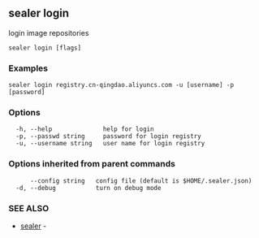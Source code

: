 ## sealer login

login image repositories

```
sealer login [flags]
```

### Examples

```
sealer login registry.cn-qingdao.aliyuncs.com -u [username] -p [password]
```

### Options

```
  -h, --help              help for login
  -p, --passwd string     password for login registry
  -u, --username string   user name for login registry
```

### Options inherited from parent commands

```
      --config string   config file (default is $HOME/.sealer.json)
  -d, --debug           turn on debug mode
```

### SEE ALSO

* [sealer](sealer.md)	 - 

